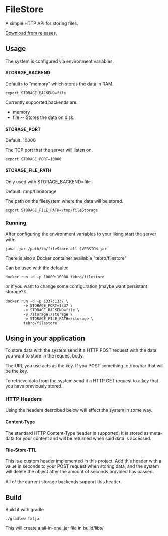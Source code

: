 # FileStore
A simple HTTP API for storing files.

[Download from releases.](https://github.com/Tebro/FileStore/releases)


## Usage

The system is configured via environment variables.

#### STORAGE_BACKEND

Defaults to "memory" which stores the data in RAM.

`export STORAGE_BACKEND=file`

Currently supported backends are:

 - memory
 - file -- Stores the data on disk.


#### STORAGE_PORT

Default: 10000

The TCP port that the server will listen on.

`export STORAGE_PORT=10000`


#### STORAGE_FILE_PATH

Only used with STORAGE_BACKEND=file 

Default: /tmp/fileStorage

The path on the filesystem where the data will be stored. 

`export STORAGE_FILE_PATH=/tmp/fileStorage`


### Running

After configuring the environment variables to your liking start the server with:

`java -jar /path/to/fileStore-all-$VERSION.jar`

There is also a Docker container available "tebro/filestore"

Can be used with the defaults:

`docker run -d -p 10000:10000 tebro/filestore`

or if you want to change some configuration (maybe want persistant storage?):

```
docker run -d -p 1337:1337 \
        -e STORAGE_PORT=1337 \
        -e STORAGE_BACKEND=file \
        -v /storage:/storage \
        -e STORAGE_FILE_PATH=/storage \
        tebro/filestore
```

## Using in your application

To store data with the system send it a HTTP POST request with the data you want to store in the request body.

The URL you use acts as the key. If you POST something to /foo/bar that will be the key.

To retrieve data from the system send it a HTTP GET request to a key that you have previously stored.

### HTTP Headers

Using the headers desrcibed below will affect the system in some way.

#### Content-Type

The standard HTTP Content-Type header is supported. It is stored as meta-data for your content and will be returned when
said data is accessed.

#### File-Store-TTL

This is a custom header implemented in this project. Add this header with a value in seconds to your POST request when
storing data, and the system will delete the object after the amount of seconds provided has passed. 

All of the current storage backends support this header.

## Build

Build it with gradle

`./gradlew fatjar`

This will create a all-in-one .jar file in build/libs/
